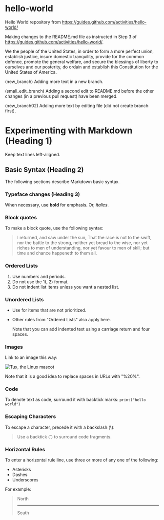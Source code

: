 # hello-world
Hello World repository from https://guides.github.com/activities/hello-world/

Making changes to the README.md file as instructed in Step 3 of https://guides.github.com/activities/hello-world/.

We the people of the United States, 
in order to form a more perfect union, 
establish justice, insure domestic tranquility,
provide for the common defence, 
promote the general welfare, 
and secure the blessings of liberty 
to ourselves and our posterity, 
do ordain and establish this Constitution
for the United States of America.

(new_branch) Adding more text in a new branch.

(small_edit_branch) Adding a second edit to README.md before the other changes (in a previous pull request) have been merged.

(new_branch02) Adding more text by editing file (did not create branch first).
# Experimenting with Markdown (Heading 1)
Keep text lines left-aligned.
## Basic Syntax (Heading 2)
The following sections describe Markdown basic syntax.
### Typeface changes (Heading 3)
When necessary, use **bold** for emphasis.
Or, *italics*.
### Block quotes
To make a block quote, use the following syntax:
>I returned, and saw under the sun,
>That the race is not to the swift, 
>nor the battle to the strong, 
>neither yet bread to the wise, 
>nor yet riches to men of understanding, 
>nor yet favour to men of skill; 
>but time and chance happeneth to them all.
### Ordered Lists
1. Use numbers and periods.
2. Do not use the 1), 2) format.
3. Do not indent list items unless you want a nested list.
### Unordered Lists
- Use for items that are not prioritized.
- Other rules from "Ordered Lists" also apply here.

    Note that you can add indented text using a carriage return and four spaces.
### Images
Link to an image this way:

![Tux, the Linux mascot](https://upload.wikimedia.org/wikipedia/commons/thumb/a/af/Tux.png/220px-Tux.png)

Note that it is a good idea to replace spaces in URLs with "%20%".

### Code
To denote text as code, surround it with backtick marks:
`print("hello world")`

### Escaping Characters
To escape a character, precede it with a backslash (\\):
>Use a backtick (\`) to surround code fragments.

### Horizontal Rules
To enter a horizontal rule line, use three or more of any one of the following:
- Asterisks
- Dashes
- Underscores  

For example:
> North
> ____
> South
